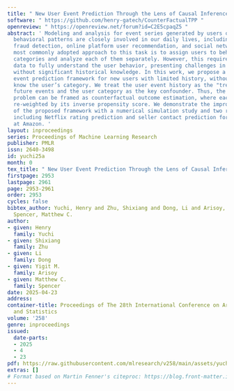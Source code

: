 ```yaml
---
title: " New User Event Prediction Through the Lens of Causal Inference "
software: " https://github.com/henry-gatech/CounterFactualTPP "
openreview: " https://openreview.net/forum?id=C2E5cpaqZ5 "
abstract: ' Modeling and analysis for event series generated by users of heterogeneous
  behavioral patterns are closely involved in our daily lives, including credit card
  fraud detection, online platform user recommendation, and social network analysis.  The
  most commonly adopted approach to this task is to assign users to behavior-based
  categories and analyze each of them separately. However, this requires extensive
  data to fully understand the user behavior, presenting challenges in modeling newcomers
  without significant historical knowledge. In this work, we propose a novel discrete
  event prediction framework for new users with limited history, without needing to
  know the user’s category. We treat the user event history as the "treatment" for
  future events and the user category as the key confounder. Thus, the prediction
  problem can be framed as counterfactual outcome estimation, where each event is
  re-weighted by its inverse propensity score. We demonstrate the improved performance
  of the proposed framework with a numerical simulation study and two real-world applications,
  including Netflix rating prediction and seller contact prediction for customer support
  at Amazon. '
layout: inproceedings
series: Proceedings of Machine Learning Research
publisher: PMLR
issn: 2640-3498
id: yuchi25a
month: 0
tex_title: " New User Event Prediction Through the Lens of Causal Inference "
firstpage: 2953
lastpage: 2961
page: 2953-2961
order: 2953
cycles: false
bibtex_author: Yuchi, Henry and Zhu, Shixiang and Dong, Li and Arisoy, Yigit M. and
  Spencer, Matthew C.
author:
- given: Henry
  family: Yuchi
- given: Shixiang
  family: Zhu
- given: Li
  family: Dong
- given: Yigit M.
  family: Arisoy
- given: Matthew C.
  family: Spencer
date: 2025-04-23
address:
container-title: Proceedings of The 28th International Conference on Artificial Intelligence
  and Statistics
volume: '258'
genre: inproceedings
issued:
  date-parts:
  - 2025
  - 4
  - 23
pdf: https://raw.githubusercontent.com/mlresearch/v258/main/assets/yuchi25a/yuchi25a.pdf
extras: []
# Format based on Martin Fenner's citeproc: https://blog.front-matter.io/posts/citeproc-yaml-for-bibliographies/
---
```

